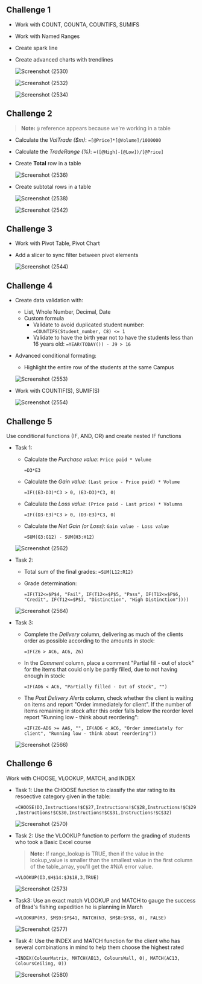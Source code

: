 ## Challenge 1
- Work with COUNT, COUNTA, COUNTIFS, SUMIFS
- Work with Named Ranges
- Create spark line
- Create advanced charts with trendlines
  
  ![Screenshot (2530)](https://github.com/mk-duong/learn-excel/assets/151535478/47d749b5-bd41-4add-b033-b6893641df54)

  ![Screenshot (2532)](https://github.com/mk-duong/learn-excel/assets/151535478/257dcf19-4dfd-46b0-b36c-3eea2078245e)

  ![Screenshot (2534)](https://github.com/mk-duong/learn-excel/assets/151535478/27ba932c-c61b-4c12-9a2a-68071249064b)

## Challenge 2
> **Note:** `@` reference appears because we're working in a table
- Calculate the *ValTrade ($m)*: `=[@Price]*[@Volume]/1000000`
- Calculate the *TradeRange (%)*: `=([@High]-[@Low])/[@Price]`
  
- Create **Total** row in a table
  
  ![Screenshot (2536)](https://github.com/mk-duong/learn-excel/assets/151535478/2389de8b-c3a4-4865-92f0-f76227761c9c)

- Create subtotal rows in a table

  ![Screenshot (2538)](https://github.com/mk-duong/learn-excel/assets/151535478/d4931b76-5b6e-40ed-a2f2-f05366c51de5)
  
  ![Screenshot (2542)](https://github.com/mk-duong/learn-excel/assets/151535478/303a6817-ced8-4366-9024-3c676ac9a745)

## Challenge 3
- Work with Pivot Table, Pivot Chart
- Add a slicer to sync filter between pivot elements

  ![Screenshot (2544)](https://github.com/mk-duong/learn-excel/assets/151535478/9d508c4a-f4bd-46c2-8040-93e0b2058a0c)

## Challenge 4
- Create data validation with:
  + List, Whole Number, Decimal, Date
  + Custom formula
     + Validate to avoid duplicated student number: `=COUNTIFS(Student_number, C8) <= 1`
     + Validate to have the birth year not to have the students less  than 16 years old: `=YEAR(TODAY()) - J9 > 16`

- Advanced conditional formating:
  + Highlight the entire row of the students at the same Campus

  ![Screenshot (2553)](https://github.com/mk-duong/learning-materials/assets/151535478/6cffc952-7348-464c-83ff-7e0bdd08952f) 

- Work with COUNTIF(S), SUMIF(S)
  
  ![Screenshot (2554)](https://github.com/mk-duong/learning-materials/assets/151535478/d20e0157-0bb1-4ffb-b74d-ab3663465aa7)

## Challenge 5
Use conditional functions (IF, AND, OR) and create nested IF functions

- Task 1:
  + Calculate the *Purchase value*: `Price paid * Volume`

    ```=D3*E3```

  + Calculate the *Gain value*: `(Last price - Price paid) * Volume`

    ```=IF((E3-D3)*C3 > 0, (E3-D3)*C3, 0)```

  + Calculate the *Loss value*: `(Price paid - Last price) * Volumns`

    ```=IF((D3-E3)*C3 > 0, (D3-E3)*C3, 0)```

  + Calculate the *Net Gain (or Loss)*: `Gain value - Loss value`

    ```=SUM(G3:G12) - SUM(H3:H12)```

  ![Screenshot (2562)](https://github.com/mk-duong/learning-materials/assets/151535478/b95fbce7-f097-49e5-b37d-e2f2db8e9f75)

- Task 2:
  + Total sum of the final grades: `=SUM(L12:R12)`
  + Grade determination: 
  
    ```=IF(T12<=$P$4, "Fail", IF(T12<=$P$5, "Pass", IF(T12<=$P$6, "Credit", IF(T12<=$P$7, "Distinction", "High Distinction"))))```

  ![Screenshot (2564)](https://github.com/mk-duong/learning-materials/assets/151535478/f3698c5f-bcd5-4116-9e3b-f35fa4e297b8)

- Task 3:
  + Complete the *Delivery* column, delivering as much of the clients order as possible according to the amounts in stock:

    ```=IF(Z6 > AC6, AC6, Z6)```

  + In the *Comment* column, place a comment "Partial fill - out of stock" for the items that could only be partly filled, due to not having enough in stock:

    ```=IF(AD6 < AC6, "Partially filled - Out of stock", "")```

  + The *Post Delivery Alerts* column, check whether the client is waiting on items and report "Order immediately for client". If the number of items remaining in stock after this order falls below the reorder level report "Running low - think about reordering":

    ```=IF(Z6-AD6 >= AA6, "", IF(AD6 < AC6, "Order immediately for client", "Running low - think about reordering"))```

  ![Screenshot (2566)](https://github.com/mk-duong/learning-materials/assets/151535478/b0722439-1aec-452e-8474-f39b9266ff49)

## Challenge 6
Work with CHOOSE, VLOOKUP, MATCH, and INDEX

- Task 1: Use the CHOOSE function to classify the star rating to its resoective category given in the table:

  ```=CHOOSE(D3,Instructions!$C$27,Instructions!$C$28,Instructions!$C$29,Instructions!$C$30,Instructions!$C$31,Instructions!$C$32)```
  
  ![Screenshot (2570)](https://github.com/mk-duong/learning-materials/assets/151535478/28277465-7478-4680-aabb-c65d03f46199)

- Task 2: Use the VLOOKUP function to perform the grading of students who took a Basic Excel course

  > **Note:** If range_lookup is TRUE, then if the value in the lookup_value is smaller than the smallest value in the first column of the table_array, you'll get the #N/A error value.

  ```=VLOOKUP(I3,$H$14:$J$18,3,TRUE)```

  ![Screenshot (2573)](https://github.com/mk-duong/learning-materials/assets/151535478/ac243365-6691-49f9-a29a-c41876e96e9b)

- Task3: Use an exact match VLOOKUP and MATCH to gauge the success of Brad's fishing expedition he is planning in March

  ```=VLOOKUP(M3, $M$9:$Y$41, MATCH(N3, $M$8:$Y$8, 0), FALSE)```

  ![Screenshot (2577)](https://github.com/mk-duong/learning-materials/assets/151535478/fe1fc190-f085-45c3-b863-43929a57b540)

- Task 4: Use the INDEX and MATCH function for the client who has several combinations in mind to help them choose the highest rated

  ```=INDEX(ColourMatrix, MATCH(AB13, ColoursWall, 0), MATCH(AC13, ColoursCeiling, 0))```

  ![Screenshot (2580)](https://github.com/mk-duong/learning-materials/assets/151535478/1c21fad0-8796-41de-ba3a-12fabe774d24)

